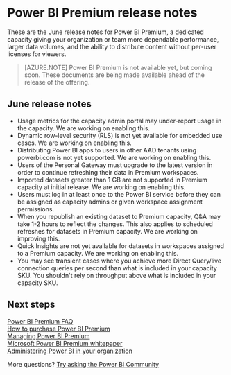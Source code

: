 <properties
   pageTitle="Power BI Premium release notes"
   description="Read release notes for Power BI Premium, a dedicated capacity for your organization or team."
   services="powerbi"
   documentationCenter=""
   authors="guyinacube"
   manager="erikre"
   backup=""
   editor=""
   tags=""
   qualityFocus="no"
   qualityDate=""/>
<tags
   ms.service="powerbi"
   ms.devlang="NA"
   ms.topic="get-started-article"
   ms.tgt_pltfrm="NA"
   ms.workload="powerbi"
   ms.date="06/09/2017"
   ms.author="asaxton"/>

# Power BI Premium release notes

These are the June release notes for Power BI Premium, a dedicated capacity giving your organization or team more dependable performance, larger data volumes, and the ability to distribute content without per-user licenses for viewers.

> [AZURE.NOTE] Power BI Premium is not available yet, but coming soon. These documents are being made available ahead of the release of the offering.

## June release notes

- Usage metrics for the capacity admin portal may under-report usage in the capacity. We are working on enabling this.
- Dynamic row-level security (RLS) is not yet available for embedded use cases. We are working on enabling this.
- Distributing Power BI apps to users in other AAD tenants using powerbi.com is not yet supported. We are working on enabling this.
- Users of the Personal Gateway must upgrade to the latest version in order to continue refreshing their data in Premium workspaces.
- Imported datasets greater than 1 GB are not supported in Premium capacity at initial release. We are working on enabling this.
- Users must log in at least once to the Power BI service before they can be assigned as capacity admins or given workspace assignment permissions.
- When you republish an existing dataset to Premium capacity, Q&A may take 1-2 hours to reflect the changes. This also applies to scheduled refreshes for datasets in Premium capacity. We are working on improving this.
- Quick Insights are not yet available for datasets in workspaces assigned to a Premium capacity. We are working on enabling this.
- You may see transient cases where you achieve more Direct Query/live connection queries per second than what is included in your capacity SKU. You shouldn't rely on throughput above what is included in your capacity SKU.


## Next steps

[Power BI Premium FAQ](powerbi-premium-faq.md)  
[How to purchase Power BI Premium](powerbi-admin-premium-purchase.md)  
[Managing Power BI Premium](powerbi-admin-premium-manage.md)  
[Microsoft Power BI Premium whitepaper](https://aka.ms/pbipremiumwhitepaper)  
[Administering Power BI in your organization](powerbi-admin-administering-power-bi-in-your-organization.md)  

More questions? [Try asking the Power BI Community](https://community.powerbi.com/)